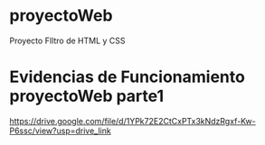 # proyectoWeb
Proyecto FIltro de HTML y CSS 

# Evidencias de Funcionamiento proyectoWeb parte1

https://drive.google.com/file/d/1YPk72E2CtCxPTx3kNdzRgxf-Kw-P6ssc/view?usp=drive_link
